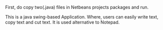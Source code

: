 First, do copy two(.java) files in Netbeans projects packages and run.


This is a java swing-based Application. Where, users can easily write text, copy text and cut text. It is used alternative to Notepad.
